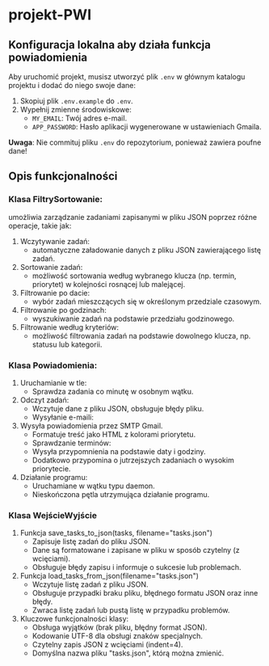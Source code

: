 # projekt-PWI



## Konfiguracja lokalna aby działa funkcja powiadomienia

Aby uruchomić projekt, musisz utworzyć plik `.env` w głównym katalogu projektu i dodać do niego swoje dane:

1. Skopiuj plik `.env.example` do `.env`.
2. Wypełnij zmienne środowiskowe:
   - `MY_EMAIL`: Twój adres e-mail.
   - `APP_PASSWORD`: Hasło aplikacji wygenerowane w ustawieniach Gmaila.

**Uwaga**: Nie commituj pliku `.env` do repozytorium, ponieważ zawiera poufne dane!

## Opis funkcjonalności
### Klasa FiltrySortowanie:
umożliwia zarządzanie zadaniami zapisanymi w pliku JSON poprzez różne operacje, takie jak:
1. Wczytywanie zadań:
   - automatyczne załadowanie danych z pliku JSON zawierającego listę zadań.
2. Sortowanie zadań:
   - możliwość sortowania według wybranego klucza (np. termin, priorytet) w kolejności rosnącej lub malejącej.
3. Filtrowanie po dacie:
   - wybór zadań mieszczących się w określonym przedziale czasowym.
4. Filtrowanie po godzinach:
   - wyszukiwanie zadań na podstawie przedziału godzinowego.
5. Filtrowanie według kryteriów:
    - możliwość filtrowania zadań na podstawie dowolnego klucza, np. statusu lub kategorii.
### Klasa Powiadomienia:
1. Uruchamianie w tle:
   - Sprawdza zadania co minutę w osobnym wątku.
2. Odczyt zadań:
   - Wczytuje dane z pliku JSON, obsługuje błędy pliku.
   - Wysyłanie e-maili:
3. Wysyła powiadomienia przez SMTP Gmail.
   - Formatuje treść jako HTML z kolorami priorytetu.
   - Sprawdzanie terminów:
   - Wysyła przypomnienia na podstawie daty i godziny.
   - Dodatkowo przypomina o jutrzejszych zadaniach o wysokim priorytecie.
4. Działanie programu:
   - Uruchamiane w wątku typu daemon.
   - Nieskończona pętla utrzymująca działanie programu.
### Klasa WejścieWyjście
1. Funkcja save_tasks_to_json(tasks, filename="tasks.json")
   - Zapisuje listę zadań do pliku JSON.
   - Dane są formatowane i zapisane w pliku w sposób czytelny (z wcięciami).
   - Obsługuje błędy zapisu i informuje o sukcesie lub problemach.
2. Funkcja load_tasks_from_json(filename="tasks.json")
   - Wczytuje listę zadań z pliku JSON.
   - Obsługuje przypadki braku pliku, błędnego formatu JSON oraz inne błędy.
   - Zwraca listę zadań lub pustą listę w przypadku problemów.
3. Kluczowe funkcjonalności klasy:
   - Obsługa wyjątków (brak pliku, błędny format JSON).
   - Kodowanie UTF-8 dla obsługi znaków specjalnych.
   - Czytelny zapis JSON z wcięciami (indent=4).
   - Domyślna nazwa pliku "tasks.json", którą można zmienić.
